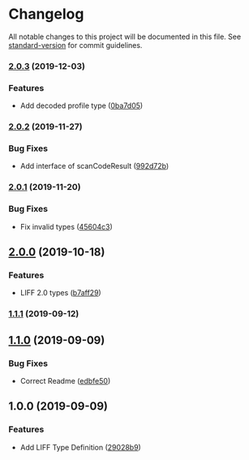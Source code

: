# Changelog

All notable changes to this project will be documented in this file. See [standard-version](https://github.com/conventional-changelog/standard-version) for commit guidelines.

### [2.0.3](https://github.com/S-O-L-A-R/liff-type/compare/v2.0.2...v2.0.3) (2019-12-03)


### Features

* Add decoded profile type ([0ba7d05](https://github.com/S-O-L-A-R/liff-type/commit/0ba7d05))

### [2.0.2](https://github.com/S-O-L-A-R/liff-type/compare/v2.0.1...v2.0.2) (2019-11-27)


### Bug Fixes

* Add interface of scanCodeResult ([992d72b](https://github.com/S-O-L-A-R/liff-type/commit/992d72b))

### [2.0.1](https://github.com/S-O-L-A-R/liff-type/compare/v2.0.0...v2.0.1) (2019-11-20)


### Bug Fixes

* Fix invalid types ([45604c3](https://github.com/S-O-L-A-R/liff-type/commit/45604c3))

## [2.0.0](https://github.com/S-O-L-A-R/liff-type/compare/v1.1.1...v2.0.0) (2019-10-18)


### Features

* LIFF 2.0 types ([b7aff29](https://github.com/S-O-L-A-R/liff-type/commit/b7aff29))

### [1.1.1](https://github.com/S-O-L-A-R/liff-type/compare/v1.1.0...v1.1.1) (2019-09-12)

## [1.1.0](https://github.com/S-O-L-A-R/liff-type/compare/v1.0.0...v1.1.0) (2019-09-09)


### Bug Fixes

* Correct Readme ([edbfe50](https://github.com/S-O-L-A-R/liff-type/commit/edbfe50))

## 1.0.0 (2019-09-09)


### Features

* Add LIFF Type Definition ([29028b9](https://github.com/S-O-L-A-R/liff-type/commit/29028b9))
